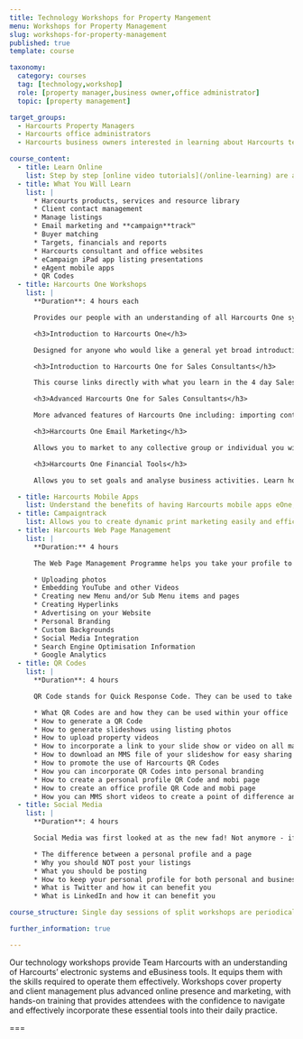 ```yaml
---
title: Technology Workshops for Property Mangement
menu: Workshops for Property Management
slug: workshops-for-property-management
published: true
template: course

taxonomy:
  category: courses
  tag: [technology,workshop]
  role: [property manager,business owner,office administrator]
  topic: [property management]

target_groups:
  - Harcourts Property Managers
  - Harcourts office administrators
  - Harcourts business owners interested in learning about Harcourts technology for property management

course_content:
  - title: Learn Online
    list: Step by step [online video tutorials](/online-learning) are also available. These pre-recorded audio-visual instructions act as a 1 on 1 coach for all aspects of Harcourts Technology.
  - title: What You Will Learn
    list: |
      * Harcourts products, services and resource library
      * Client contact management
      * Manage listings
      * Email marketing and **campaign**track™
      * Buyer matching
      * Targets, financials and reports
      * Harcourts consultant and office websites
      * eCampaign iPad app listing presentations
      * eAgent mobile apps
      * QR Codes
  - title: Harcourts One Workshops
    list: |
      **Duration**: 4 hours each

      Provides our people with an understanding of all Harcourts One systems and resources along with the knowledge and ability to implement and manage them in a Harcourts office.

      <h3>Introduction to Harcourts One</h3>

      Designed for anyone who would like a general yet broad introduction to Harcourts One and it’s capabilities.

      <h3>Introduction to Harcourts One for Sales Consultants</h3>

      This course links directly with what you learn in the 4 day Sales Programme, and it’s best to book in while the information is still fresh in your mind. The course will also cover Campaign Track – how to build: an email signature, personal profile and property drops.

      <h3>Advanced Harcourts One for Sales Consultants</h3>

      More advanced features of Harcourts One including: importing contacts, setting up smart groups, advanced saved listing searches to assist with weekly tasks, building a custom property list email marketing template, uploading your own images for email marketing, how to do a mail merge, setting up & tracking KPI’s.

      <h3>Harcourts One Email Marketing</h3>

      Allows you to market to any collective group or individual you wish to contact.  Learn how to produce personalised, high quality marketing material to send electronically.

      <h3>Harcourts One Financial Tools</h3>

      Allows you to set goals and analyse business activities. Learn how to use Harcourts One to grow your business through better planning and tracking.

  - title: Harcourts Mobile Apps
    list: Understand the benefits of having Harcourts mobile apps eOne, eCampaign and eInspect at your fingertips when you are away from the office.
  - title: Campaigntrack
    list: Allows you to create dynamic print marketing easily and efficiently.  Learn how to find, build and print marketing pieces that include custom information and images.
  - title: Harcourts Web Page Management
    list: |
      **Duration:** 4 hours

      The Web Page Management Programme helps you take your profile to the next level by maximising your marketing potential. Topics covered include:

      * Uploading photos
      * Embedding YouTube and other Videos
      * Creating new Menu and/or Sub Menu items and pages
      * Creating Hyperlinks
      * Advertising on your Website
      * Personal Branding
      * Custom Backgrounds
      * Social Media Integration
      * Search Engine Optimisation Information
      * Google Analytics
  - title: QR Codes
    list: |
      **Duration**: 4 hours

      QR Code stands for Quick Response Code. They can be used to take people who are offline, online. In the wise words of Gregg Toyama “Offline + Online = Inline.”. Topics covered include:

      * What QR Codes are and how they can be used within your office
      * How to generate a QR Code
      * How to generate slideshows using listing photos
      * How to upload property videos
      * How to incorporate a link to your slide show or video on all major real estate portals
      * How to download an MMS file of your slideshow for easy sharing
      * How to promote the use of Harcourts QR Codes
      * How you can incorporate QR Codes into personal branding
      * How to create a personal profile QR Code and mobi page
      * How to create an office profile QR Code and mobi page
      * How you can MMS short videos to create a point of difference and stand out from your competitors
  - title: Social Media
    list: |
      **Duration**: 4 hours

      Social Media was first looked at as the new fad! Not anymore - if Facebook were a country it would be the 3rd largest in the world! Social Media is here to stay, so why not come and learn how to do it properly. Topics covered include:

      * The difference between a personal profile and a page
      * Why you should NOT post your listings
      * What you should be posting
      * How to keep your personal profile for both personal and business use (yes you can separate it)
      * What is Twitter and how it can benefit you
      * What is LinkedIn and how it can benefit you

course_structure: Single day sessions of split workshops are periodically conducted by specialist Academy trainers in your local Academy training venue.

further_information: true

---
```


Our technology workshops provide Team Harcourts with an understanding of Harcourts’ electronic systems and eBusiness tools. It equips them with the skills required to operate them effectively. Workshops cover property and client management plus advanced online presence and marketing, with hands-on training that provides attendees with the confidence to navigate and effectively incorporate these essential tools into their daily practice.

===
